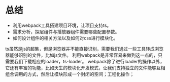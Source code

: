 # 总结
- 利用webpack工具搭建项目环境，让项目支持ts。
- 需求分析，探层组件与播放器组件需要哪些配置参数。
- 如何设计组件的相关方法以及如何对css进行模块化。

ts虽然是js的超集，但是浏览器并不能直接识别，需要我们通过一些工具转成浏览器能够识别的文件，比如js文件。
利用webpack是非常容易来做到这一点的，只需要我们下载相应的loader，ts-loader。
webpack除了进行loader的操作以外，它还有丰富的功能，比如天生的模块化开发模式，让我们支持独立的文件能够互相组合调用的方式，然后让模块形成一个封闭的空间；工程化操作；
